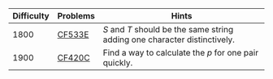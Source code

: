 | Difficulty | Problems | Hints |
| -------- | -------- | -------- |
| 1800 | [CF533E](https://codeforces.com/problemset/problem/533/E) | $S$ and $T$ should be the same string adding one character distinctively. |
| 1900 | [CF420C](https://codeforces.com/problemset/problem/420/C) | Find a way to calculate the $p$ for one pair quickly. |